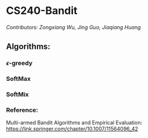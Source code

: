 # CS240-Bandit

###### Contributors: Zongxiang Wu, Jing Guo, Jiaqiang Huang

## Algorithms:

### $\epsilon$-greedy

### SoftMax

### SoftMix

### Reference:

Multi-armed Bandit Algorithms and Empirical Evaluation: https://link.springer.com/chapter/10.1007/11564096_42

